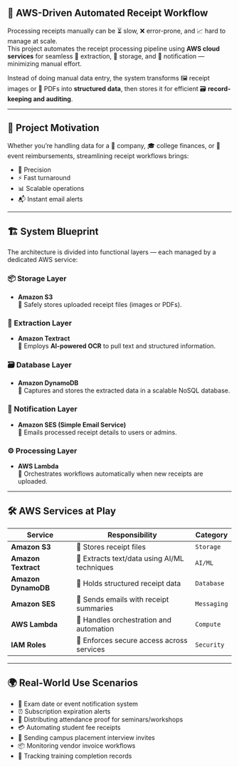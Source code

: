 

## 📄 AWS-Driven Automated Receipt Workflow

Processing receipts manually can be ⏳ slow, ❌ error-prone, and 📈 hard to manage at scale.  
This project automates the receipt processing pipeline using **AWS cloud services** for seamless 📝 extraction, 💾 storage, and 📢 notification — minimizing manual effort.

Instead of doing manual data entry, the system transforms 🖼️ receipt images or 📑 PDFs into **structured data**, then stores it for efficient 🗃️ **record-keeping and auditing**.

---

## 🧠 Project Motivation

Whether you’re handling data for a 🏢 company, 🎓 college finances, or 🎫 event reimbursements, streamlining receipt workflows brings:

- 🎯 Precision  
- ⚡ Fast turnaround  
- 📊 Scalable operations  
- 📬 Instant email alerts  

---

## 🏗️ System Blueprint

The architecture is divided into functional layers — each managed by a dedicated AWS service:

### 📦 Storage Layer
- **Amazon S3**  
  💾 Safely stores uploaded receipt files (images or PDFs).

### 🧾 Extraction Layer
- **Amazon Textract**  
  🧠 Employs **AI-powered OCR** to pull text and structured information.

### 🗃️ Database Layer
- **Amazon DynamoDB**  
  📂 Captures and stores the extracted data in a scalable NoSQL database.

### 📧 Notification Layer
- **Amazon SES (Simple Email Service)**  
  📢 Emails processed receipt details to users or admins.

### ⚙️ Processing Layer
- **AWS Lambda**  
  🤖 Orchestrates workflows automatically when new receipts are uploaded.

---

## 🛠 AWS Services at Play

| Service           | Responsibility                                     | Category   |
|-------------------|----------------------------------------------------|------------|
| **Amazon S3**      | 💾 Stores receipt files                            | `Storage`  |
| **Amazon Textract**| 🧠 Extracts text/data using AI/ML techniques       | `AI/ML`    |
| **Amazon DynamoDB**| 📂 Holds structured receipt data                   | `Database` |
| **Amazon SES**     | 📢 Sends emails with receipt summaries             | `Messaging`|
| **AWS Lambda**     | 🤖 Handles orchestration and automation            | `Compute`  |
| **IAM Roles**      | 🔐 Enforces secure access across services          | `Security` |

---

## 🌍 Real-World Use Scenarios

- 📅 Exam date or event notification system  
- ⏰ Subscription expiration alerts  
- 📝 Distributing attendance proof for seminars/workshops  
- 💳 Automating student fee receipts  
- 📩 Sending campus placement interview invites  
- 📦 Monitoring vendor invoice workflows  
- 🏅 Tracking training completion records  

